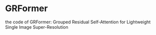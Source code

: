 # GRFormer
the code of GRFormer: Grouped Residual Self-Attention for Lightweight Single Image Super-Resolution
